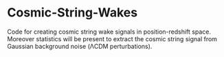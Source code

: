 # Cosmic-String-Wakes
Code for creating cosmic string wake signals in position-redshift space. Moreover statistics will be present to extract the cosmic string signal from Gaussian background noise (ΛCDM perturbations).
